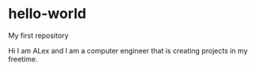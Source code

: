 # hello-world
My first repository

Hi I am ALex and I am a computer engineer that is creating projects in my freetime.


